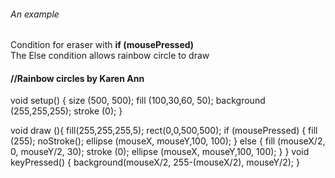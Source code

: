 ###### An example

Condition for eraser with **if (mousePressed)** </br>
The Else condition allows rainbow circle to draw

#### //Rainbow circles by Karen Ann

void setup() {
  size (500, 500);
  fill (100,30,60, 50);
  background (255,255,255);
  stroke (0);
}

void draw (){
  fill(255,255,255,5);
  rect(0,0,500,500);
  if (mousePressed) {
    fill (255);
    noStroke();
    ellipse (mouseX, mouseY,100, 100);
  }
  else {
    fill (mouseX/2, 0, mouseY/2, 30);
    stroke (0);
    ellipse (mouseX, mouseY,100, 100);
  }
}
void keyPressed() {
  background(mouseX/2, 255-(mouseX/2), mouseY/2);
}
